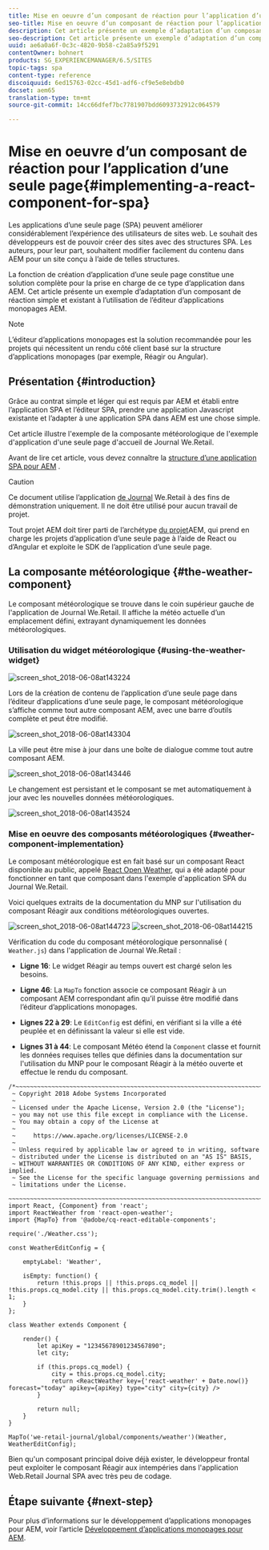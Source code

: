 ```yaml
---
title: Mise en oeuvre d’un composant de réaction pour l’application d’une seule page
seo-title: Mise en oeuvre d’un composant de réaction pour l’application d’une seule page
description: Cet article présente un exemple d’adaptation d’un composant de réaction simple et existant à l’utilisation de l’éditeur d’applications monopages AEM.
seo-description: Cet article présente un exemple d’adaptation d’un composant de réaction simple et existant à l’utilisation de l’éditeur d’applications monopages AEM.
uuid: ae6a0a6f-0c3c-4820-9b58-c2a85a9f5291
contentOwner: bohnert
products: SG_EXPERIENCEMANAGER/6.5/SITES
topic-tags: spa
content-type: reference
discoiquuid: 6ed15763-02cc-45d1-adf6-cf9e5e8ebdb0
docset: aem65
translation-type: tm+mt
source-git-commit: 14cc66dfef7bc7781907bdd6093732912c064579

---
```



# Mise en oeuvre d’un composant de réaction pour l’application d’une seule page{#implementing-a-react-component-for-spa}

Les applications d’une seule page (SPA) peuvent améliorer considérablement l’expérience des utilisateurs de sites web. Le souhait des développeurs est de pouvoir créer des sites avec des structures SPA. Les auteurs, pour leur part, souhaitent modifier facilement du contenu dans AEM pour un site conçu à l’aide de telles structures.

La fonction de création d’application d’une seule page constitue une solution complète pour la prise en charge de ce type d’application dans AEM. Cet article présente un exemple d’adaptation d’un composant de réaction simple et existant à l’utilisation de l’éditeur d’applications monopages AEM.

>[!NOTE]
>
>L’éditeur d’applications monopages est la solution recommandée pour les projets qui nécessitent un rendu côté client basé sur la structure d’applications monopages (par exemple, Réagir ou Angular).

## Présentation {#introduction}

Grâce au contrat simple et léger qui est requis par AEM et établi entre l’application SPA et l’éditeur SPA, prendre une application Javascript existante et l’adapter à une application SPA dans AEM est une chose simple.

Cet article illustre l&#39;exemple de la composante météorologique de l&#39;exemple d&#39;application d&#39;une seule page d&#39;accueil de Journal We.Retail.

Avant de lire cet article, vous devez connaître la [structure d’une application SPA pour AEM](/help/sites-developing/spa-getting-started-react.md) .

>[!CAUTION]
>Ce document utilise l’application [de Journal](https://github.com/Adobe-Marketing-Cloud/aem-sample-we-retail-journal) We.Retail à des fins de démonstration uniquement. Il ne doit être utilisé pour aucun travail de projet.
>
>Tout projet AEM doit tirer parti de l’archétype [du projet](https://docs.adobe.com/content/help/en/experience-manager-core-components/using/developing/archetype/overview.html)AEM, qui prend en charge les projets d’application d’une seule page à l’aide de React ou d’Angular et exploite le SDK de l’application d’une seule page.

## La composante météorologique {#the-weather-component}

Le composant météorologique se trouve dans le coin supérieur gauche de l&#39;application de Journal We.Retail. Il affiche la météo actuelle d’un emplacement défini, extrayant dynamiquement les données météorologiques.

### Utilisation du widget météorologique {#using-the-weather-widget}

![screen_shot_2018-06-08at143224](assets/screen_shot_2018-06-08at143224.png)

Lors de la création de contenu de l’application d’une seule page dans l’éditeur d’applications d’une seule page, le composant météorologique s’affiche comme tout autre composant AEM, avec une barre d’outils complète et peut être modifié.

![screen_shot_2018-06-08at143304](assets/screen_shot_2018-06-08at143304.png)

La ville peut être mise à jour dans une boîte de dialogue comme tout autre composant AEM.

![screen_shot_2018-06-08at143446](assets/screen_shot_2018-06-08at143446.png)

Le changement est persistant et le composant se met automatiquement à jour avec les nouvelles données météorologiques.

![screen_shot_2018-06-08at143524](assets/screen_shot_2018-06-08at143524.png)

### Mise en oeuvre des composants météorologiques {#weather-component-implementation}

Le composant météorologique est en fait basé sur un composant React disponible au public, appelé [React Open Weather](https://www.npmjs.com/package/react-open-weather), qui a été adapté pour fonctionner en tant que composant dans l&#39;exemple d&#39;application SPA du Journal We.Retail.

Voici quelques extraits de la documentation du MNP sur l&#39;utilisation du composant Réagir aux conditions météorologiques ouvertes.

![screen_shot_2018-06-08at144723](assets/screen_shot_2018-06-08at144723.png) ![screen_shot_2018-06-08at144215](assets/screen_shot_2018-06-08at144215.png)

Vérification du code du composant météorologique personnalisé ( `Weather.js`) dans l&#39;application de Journal We.Retail :

* **Ligne 16**: Le widget Réagir au temps ouvert est chargé selon les besoins.
* **Ligne 46**: La `MapTo` fonction associe ce composant Réagir à un composant AEM correspondant afin qu’il puisse être modifié dans l’éditeur d’applications monopages.

* **Lignes 22 à 29**: Le `EditConfig` est défini, en vérifiant si la ville a été peuplée et en définissant la valeur si elle est vide.

* **Lignes 31 à 44**: Le composant Météo étend la `Component` classe et fournit les données requises telles que définies dans la documentation sur l&#39;utilisation du MNP pour le composant Réagir à la météo ouverte et effectue le rendu du composant.

```
/*~~~~~~~~~~~~~~~~~~~~~~~~~~~~~~~~~~~~~~~~~~~~~~~~~~~~~~~~~~~~~~~~~~~~~~~~~~~~~~
 ~ Copyright 2018 Adobe Systems Incorporated
 ~
 ~ Licensed under the Apache License, Version 2.0 (the "License");
 ~ you may not use this file except in compliance with the License.
 ~ You may obtain a copy of the License at
 ~
 ~     https://www.apache.org/licenses/LICENSE-2.0
 ~
 ~ Unless required by applicable law or agreed to in writing, software
 ~ distributed under the License is distributed on an "AS IS" BASIS,
 ~ WITHOUT WARRANTIES OR CONDITIONS OF ANY KIND, either express or implied.
 ~ See the License for the specific language governing permissions and
 ~ limitations under the License.
 ~~~~~~~~~~~~~~~~~~~~~~~~~~~~~~~~~~~~~~~~~~~~~~~~~~~~~~~~~~~~~~~~~~~~~~~~~~~~~*/
import React, {Component} from 'react';
import ReactWeather from 'react-open-weather';
import {MapTo} from '@adobe/cq-react-editable-components';

require('./Weather.css');

const WeatherEditConfig = {

    emptyLabel: 'Weather',

    isEmpty: function() {
        return !this.props || !this.props.cq_model || !this.props.cq_model.city || this.props.cq_model.city.trim().length < 1;
    }
};

class Weather extends Component {

    render() {
        let apiKey = "12345678901234567890";
        let city;

        if (this.props.cq_model) {
            city = this.props.cq_model.city;
            return <ReactWeather key={'react-weather' + Date.now()} forecast="today" apikey={apiKey} type="city" city={city} />
        }

        return null;
    }
}

MapTo('we-retail-journal/global/components/weather')(Weather, WeatherEditConfig);
```

Bien qu&#39;un composant principal doive déjà exister, le développeur frontal peut exploiter le composant Réagir aux intempéries dans l&#39;application Web.Retail Journal SPA avec très peu de codage.

## Étape suivante {#next-step}

Pour plus d’informations sur le développement d’applications monopages pour AEM, voir l’article [Développement d’applications monopages pour AEM](/help/sites-developing/spa-architecture.md).
